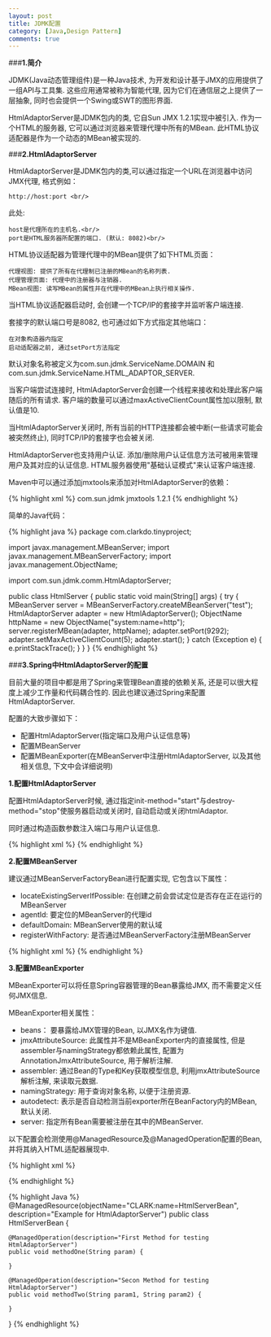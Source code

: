```yaml
---
layout: post
title: JDMK配置
category: [Java,Design Pattern]
comments: true
---
```


###**1.简介**

JDMK(Java动态管理组件)是一种Java技术, 为开发和设计基于JMX的应用提供了一组API与工具集. 这些应用通常被称为智能代理, 因为它们在通信层之上提供了一层抽象, 同时也会提供一个Swing或SWT的图形界面.<br/>

HtmlAdaptorServer是JDMK包内的类, 它自Sun JMX 1.2.1实现中被引入. 作为一个HTML的服务器, 它可以通过浏览器来管理代理中所有的MBean. 此HTML协议适配器是作为一个动态的MBean被实现的.<br/>

###**2.HtmlAdaptorServer**

HtmlAdaptorServer是JDMK包内的类,可以通过指定一个URL在浏览器中访问JMX代理, 格式例如：<br/>

    http://host:port <br/>

此处:<br/>

    host是代理所在的主机名.<br/>
    port是HTML服务器所配置的端口. (默认: 8082)<br/>

HTML协议适配器为管理代理中的MBean提供了如下HTML页面：<br/>

    代理视图: 提供了所有在代理制已注册的MBean的名称列表.
    代理管理页面: 代理中的注册器与注销器.
    MBean视图: 读写MBean的属性并在代理中的MBean上执行相关操作.

当HTML协议适配器启动时, 会创建一个TCP/IP的套接字并监听客户端连接.<br/>

套接字的默认端口号是8082, 也可通过如下方式指定其他端口：<br/>

    在对象构造器内指定
    启动适配器之前, 通过setPort方法指定

默认对象名称被定义为com.sun.jdmk.ServiceName.DOMAIN 和 com.sun.jdmk.ServiceName.HTML_ADAPTOR_SERVER.<br/>

当客户端尝试连接时, HtmlAdaptorServer会创建一个线程来接收和处理此客户端随后的所有请求. 客户端的数量可以通过maxActiveClientCount属性加以限制, 默认值是10.<br/>

当HtmlAdaptorServer关闭时, 所有当前的HTTP连接都会被中断(一些请求可能会被突然终止), 同时TCP/IP的套接字也会被关闭.<br/>

HtmlAdaptorServer也支持用户认证. 添加/删除用户认证信息方法可被用来管理用户及其对应的认证信息. HTML服务器使用"基础认证模式"来认证客户端连接.<br/>

Maven中可以通过添加jmxtools来添加对HtmlAdaptorServer的依赖：

{% highlight xml %}
<dependency>
    <groupId>com.sun.jdmk</groupId>
    <artifactId>jmxtools</artifactId>
    <version>1.2.1</version>
</dependency>
{% endhighlight %}

简单的Java代码：

{% highlight java %}
package com.clarkdo.tinyproject;

import javax.management.MBeanServer;
import javax.management.MBeanServerFactory;
import javax.management.ObjectName;

import com.sun.jdmk.comm.HtmlAdaptorServer;

public class HtmlServer {
  public static void main(String[] args) {
    try {
      MBeanServer server = MBeanServerFactory.createMBeanServer("test");
      HtmlAdaptorServer adapter = new HtmlAdaptorServer();
      ObjectName httpName = new ObjectName("system:name=http");
      server.registerMBean(adapter, httpName);
      adapter.setPort(9292);
      adapter.setMaxActiveClientCount(5);
      adapter.start();
    } catch (Exception e) {
      e.printStackTrace();
    }
  }
}
{% endhighlight %}

###**3.Spring中HtmlAdaptorServer的配置**

目前大量的项目中都是用了Spring来管理Bean直接的依赖关系, 还是可以很大程度上减少工作量和代码耦合性的. 因此也建议通过Spring来配置HtmlAdaptorServer.<br/>

配置的大致步骤如下：

- 配置HtmlAdaptorServer(指定端口及用户认证信息等)
- 配置MBeanServer
- 配置MBeanExporter(在MBeanServer中注册HtmlAdaptorServer, 以及其他相关信息, 下文中会详细说明)

**1.配置HtmlAdaptorServer**<br/>

配置HtmlAdaptorServer时候, 通过指定init-method="start"与destroy-method="stop"使服务器启动或关闭时, 自动启动或关闭htmlAdaptor.<br/>

同时通过构造函数参数注入端口与用户认证信息.<br/>

{% highlight xml %}
<bean id="htmlAdaptor" class="com.sun.jdmk.comm.HtmlAdaptorServer"
      init-method="start" destroy-method="stop">
    <constructor-arg index="0" value="${jmx.htmlAdaptor.port}" />
    <constructor-arg index="1">
        <bean id="authInfo" class="com.sun.jdmk.comm.AuthInfo">
            <property name="login" value="${jmx.htmlAdaptor.username}" />
            <property name="password" value="${jmx.htmlAdaptor.password}" />
        </bean>
    </constructor-arg>
</bean>
{% endhighlight %}

**2.配置MBeanServer**<br/>

建议通过MBeanServerFactoryBean进行配置实现, 它包含以下属性：

- locateExistingServerIfPossible: 在创建之前会尝试定位是否存在正在运行的MBeanServer
- agentId: 要定位的MBeanServer的代理id
- defaultDomain: MBeanServer使用的默认域
- registerWithFactory: 是否通过MBeanServerFactory注册MBeanServer

{% highlight xml %}
  <bean id="mbeanServer" class="org.springframework.jmx.support.MBeanServerFactoryBean" >
      <property name="locateExistingServerIfPossible" value="true" />
  </bean>
{% endhighlight %}

**3.配置MBeanExporter**<br/>

MBeanExporter可以将任意Spring容器管理的Bean暴露给JMX, 而不需要定义任何JMX信息.<br/>

MBeanExporter相关属性：

- beans： 要暴露给JMX管理的Bean, 以JMX名作为键值.
- jmxAttributeSource: 此属性并不是MBeanExporter内的直接属性, 但是assembler与namingStrategy都依赖此属性, 配置为AnnotationJmxAttributeSource, 用于解析注解.
- assembler: 通过Bean的Type和Key获取模型信息, 利用jmxAttributeSource解析注解, 来读取元数据.
- namingStrategy: 用于查询对象名称, 以便于注册资源.
- autodetect: 表示是否自动检测当前exporter所在BeanFactory内的MBean, 默认关闭.
- server: 指定所有Bean需要被注册在其中的MBeanServer.

以下配置会检测使用@ManagedResource及@ManagedOperation配置的Bean, 并将其纳入HTML适配器展现中.

{% highlight xml %}
<bean id="exporter" class="org.springframework.jmx.export.MBeanExporter">
    <property name="beans">
        <map>
            <entry key="adaptor:name=htmlAdaptor" value-ref="htmlAdaptor" />
        </map>
    </property>
    <property name="assembler" ref="assembler"/>
    <property name="namingStrategy" ref="namingStrategy"/>
    <property name="autodetect" value="true"/>
    <property name="server" ref="mbeanServer" />
</bean>

<bean id="jmxAttributeSource"
      class="org.springframework.jmx.export.annotation.AnnotationJmxAttributeSource"/>

<!-- will create management interface using annotation metadata -->
<bean id="assembler"
      class="org.springframework.jmx.export.assembler.MetadataMBeanInfoAssembler">
    <property name="attributeSource" ref="jmxAttributeSource"/>
</bean>

<!-- will pick up the ObjectName from the annotation -->
<bean id="namingStrategy"
      class="org.springframework.jmx.export.naming.MetadataNamingStrategy">
    <property name="attributeSource" ref="jmxAttributeSource"/>
</bean>
{% endhighlight %}


{% highlight Java %}
@ManagedResource(objectName="CLARK:name=HtmlServerBean",  description="Example for HtmlAdaptorServer")
public class HtmlServerBean {

    @ManagedOperation(description="First Method for testing HtmlAdaptorServer")
    public void methodOne(String param) {
   
    }

    @ManagedOperation(description="Secon Method for testing HtmlAdaptorServer")
    public void methodTwo(String param1, String param2) {
   
    }
}
{% endhighlight %}